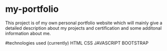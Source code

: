 # my-portfolio
This project is of my own personal portfolio website which will mainly give a detailed description about my projects and certification and some additonal information about me.

#technologies used (currently)
HTML
CSS
JAVASCRIPT
BOOTSTRAP

